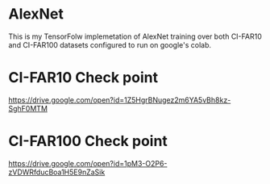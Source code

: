 # AlexNet
This is my TensorFolw implemetation of AlexNet training over both CI-FAR10 and CI-FAR100 datasets configured to run on google's colab.

# CI-FAR10 Check point
https://drive.google.com/open?id=1Z5HgrBNugez2m6YA5vBh8kz-SghF0MTM

# CI-FAR100 Check point
https://drive.google.com/open?id=1pM3-O2P6-zVDWRfducBoa1H5E9nZaSik
